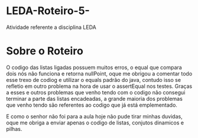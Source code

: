 # LEDA-Roteiro-5-
Atividade referente a disciplina LEDA

# Sobre o Roteiro 
O codigo das listas ligadas possuem muitos erros, o equal que compara dois nós não funciona e retorna nullPoint, oque me obrigou a comentar todo esse trexo de codiog 
e utilizar o equals padrão do java, contudo isso se refletio em outro problema na hora de usar o assertEqual nos testes.
Graças a esses e outros problemas que venho tendo com o codigo não consegui terminar a parte das listas encadeadas, a grande maioria dos problemas que venho tendo são
referentes ao codigo que já está emplementado.

E como o senhor não foi para a aula hoje não pude tirar minhas duvidas, oque me obriga a enviar apenas o codigo de listas, conjutos dinamicos e pilhas.
